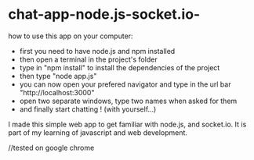 # chat-app-node.js-socket.io-
how to use this app on your computer:
- first you need to have node.js and npm installed
- then open a terminal in the project's folder
- type in "npm install" to install the dependencies of the project
- then type "node app.js"
- you can now open your prefered navigator and type in the url bar "http://localhost:3000"
- open two separate windows, type two names when asked for them
- and finally start chatting ! (with yourself...)

I made this simple web app to get familiar with node.js, and socket.io. 
It is part of my learning of javascript and web development.

  //tested on google chrome
